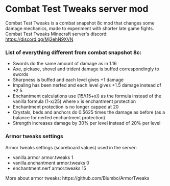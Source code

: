 # Combat Test Tweaks server mod
Combat Test Tweaks is a combat snapshot 8c mod that changes some damage mechanics, made to experiment with shorter late game fights.
Combat Test Tweaks Minecraft server's discord: https://discord.gg/Mj2ehN9XVN
### List of everything different from combat snapshot 8c:  
- Swords do the same amount of damage as in 1.16
- Axe, pickaxe, shovel and trident damage is buffed correspondingly to swords
- Sharpness is buffed and each level gives +1 damage
- Impaling has been nerfed and each level gives +1.5 damage instead of +2.5
- Enchantment calculations use (15/(15+x)) as the formula instead of the vanilla formula (1-x/25) where x is enchantment protection
- Enchantment protection is no longer capped at 20
- Crystals, beds and anchors do 0.5625 times the damage as before (as a balance for nerfed enchantment protection)
- Strength increases damage by 30% per level instead of 20% per level
<a/>

### Armor tweaks settings
Armor tweaks settings (scoreboard values) used in the server:  
- vanilla.armor armor.tweaks 1
- vanilla.enchantment armor.tweaks 0
- enchantment.nerf armor.tweaks 15
<a/>
More about armor tweaks:
https://github.com/Blumbo/ArmorTweaks
